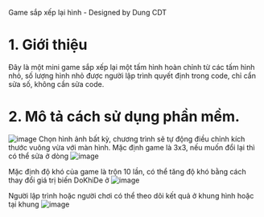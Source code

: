 Game sắp xếp lại hình - Designed by Dung CDT
# 1. Giới thiệu
Đây là một mini game sắp xếp lại một tấm hình hoàn chỉnh từ các tấm hình nhỏ, số lượng hình nhỏ được người lập trình quyết định trong code, chỉ cẩn sửa số, không cần sửa code.
# 2. Mô tả cách sử dụng phần mềm.
![image](https://user-images.githubusercontent.com/94212972/218974357-9927f997-f97b-4a05-bb77-2052f5cc98d4.png)
Chọn hình ảnh bất kỳ, chương trình sẽ tự động điều chỉnh kích thước vuông vừa với màn hình.
Mặc định game là 3x3, nếu muốn đổi lại thì có thể sửa ở dòng
![image](https://user-images.githubusercontent.com/94212972/218976197-18bbb83e-8bcd-4182-89c3-8bec034bb243.png)

Mặc định độ khó của game là trộn 10 lần, có thể tăng độ khó bằng cách thay đổi giá trị biến DoKhiDe ở
![image](https://user-images.githubusercontent.com/94212972/218976509-5755ba8d-28a8-4f36-a8cc-a075f5c1f121.png)

Người lập trình hoặc người chơi có thể theo dõi kết quả ở khung hình hoặc tại khung
![image](https://user-images.githubusercontent.com/94212972/218977126-15bdc1d0-b144-4a18-8286-f791d9acbea0.png)
